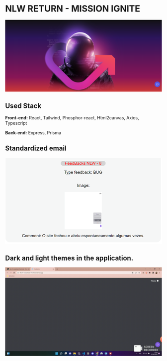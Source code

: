 

# NLW RETURN - MISSION IGNITE 
![App Screenshot](assets/258e205e-5ec3-4229-817c-6890c91ba5f4.png)

## Used Stack 
**Front-end:** React, Tailwind, Phosphor-react, Html2canvas, Axios, Typescript

**Back-end:** Express, Prisma


## Standardized email
![App Screenshot](assets/email.png)


## Dark and light themes in the application.
![Video](assets/video_.gif)